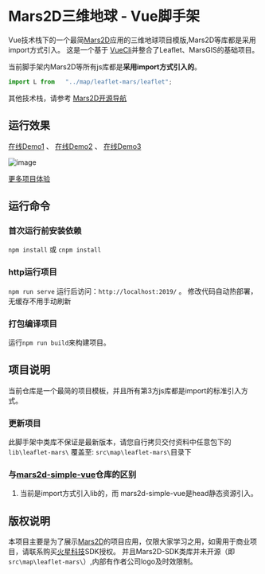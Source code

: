 # Mars2D三维地球 - Vue脚手架
 Vue技术栈下的一个最简[Mars2D](http://leaflet.marsgis.cn)应用的三维地球项目模版,Mars2D等库都是采用import方式引入。
 这是一个基于 [VueCli](https://cli.vuejs.org/config/)并整合了Leaflet、MarsGIS的基础项目。

当前脚手架内Mars2D等所有js库都是**采用import方式引入的**。
```javascript
import L from   "../map/leaflet-mars/leaflet";
```

 其他技术栈，请参考 [Mars2D开源导航](https://github.com/marsgis/MarsGIS-for-Leaflet)
 

## 运行效果 
  [在线Demo1](http://leaflet.marsgis.cn/project/simple-es5/index.html) 、
 [在线Demo2](http://leaflet.marsgis.cn/project/simple-es5/index.html?config=config/gcj.json)  、
 [在线Demo3](http://leaflet.marsgis.cn/project/simple-es5/index.html?config=config/baidu.json) 

 ![image](http://leaflet.marsgis.cn/project/img/simple-es5.jpg)
 
 [更多项目体验](http://leaflet.marsgis.cn/project.html)


 
 

## 运行命令
 
### 首次运行前安装依赖
 `npm install` 或 `cnpm install`
 
### http运行项目
 `npm run serve`  运行后访问：`http://localhost:2019/`  。 修改代码自动热部署，无缓存不用手动刷新

### 打包编译项目
 运行`npm run build`来构建项目。 


## 项目说明
 当前仓库是一个最简的项目模板，并且所有第3方js库都是import的标准引入方式。
 
 
### 更新项目
 此脚手架中类库不保证是最新版本，请您自行拷贝交付资料中任意包下的  `lib\leaflet-mars\` 覆盖至: `src\map\leaflet-mars\`目录下
 

### 与[mars2d-simple-vue](https://github.com/marsgis/mars2d-simple-vue)仓库的区别
1. 当前是import方式引入lib的，而 mars2d-simple-vue是head静态资源引入。 

## 版权说明
  本项目主要是为了展示[Mars2D](http://leaflet.marsgis.cn)的项目应用，仅限大家学习之用，如需用于商业项目，请联系购买[火星科技](http://leaflet.marsgis.cn)SDK授权。
 并且Mars2D-SDK类库并未开源（即`src\map\leaflet-mars\`）,内部有作者公司logo及时效限制。